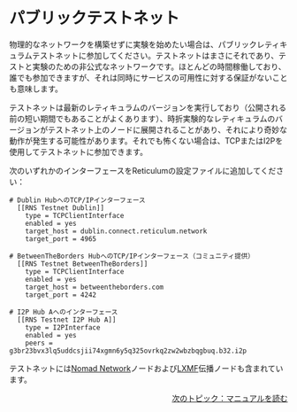 # パブリックテストネット
物理的なネットワークを構築せずに実験を始めたい場合は、パブリックレティキュラムテストネットに参加してください。テストネットはまさにそれであり、テストと実験のための非公式なネットワークです。ほとんどの時間稼働しており、誰でも参加できますが、それは同時にサービスの可用性に対する保証がないことも意味します。

テストネットは最新のレティキュラムのバージョンを実行しており（公開される前の短い期間でもあることがよくあります）、時折実験的なレティキュラムのバージョンがテストネット上のノードに展開されることがあり、それにより奇妙な動作が発生する可能性があります。それでも怖くない場合は、TCPまたはI2Pを使用してテストネットに参加できます。

次のいずれかのインターフェースをReticulumの設定ファイルに追加してください：

```
# Dublin HubへのTCP/IPインターフェース
  [[RNS Testnet Dublin]]
    type = TCPClientInterface
    enabled = yes
    target_host = dublin.connect.reticulum.network
    target_port = 4965

# BetweenTheBorders HubへのTCP/IPインターフェース（コミュニティ提供）
  [[RNS Testnet BetweenTheBorders]]
    type = TCPClientInterface
    enabled = yes
    target_host = betweentheborders.com
    target_port = 4242

# I2P Hub Aへのインターフェース
  [[RNS Testnet I2P Hub A]]
    type = I2PInterface
    enabled = yes
    peers = g3br23bvx3lq5uddcsjii74xgmn6y5q325ovrkq2zw2wbzbqgbuq.b32.i2p
```

テストネットには[Nomad Network](https://github.com/markqvist/nomadnet)ノードおよび[LXMF](https://github.com/markqvist/lxmf)伝播ノードも含まれています。

<p align="right"><a href="docs.html">次のトピック：マニュアルを読む</a></p>